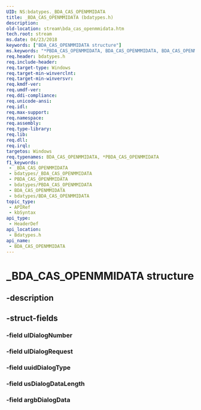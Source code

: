```yaml
---
UID: NS:bdatypes._BDA_CAS_OPENMMIDATA
title: _BDA_CAS_OPENMMIDATA (bdatypes.h)
description: 
old-location: stream\bda_cas_openmmidata.htm
tech.root: stream
ms.date: 04/23/2018
keywords: ["BDA_CAS_OPENMMIDATA structure"]
ms.keywords: "*PBDA_CAS_OPENMMIDATA, BDA_CAS_OPENMMIDATA, BDA_CAS_OPENMMIDATA structure [Streaming Media Devices], PBDA_CAS_OPENMMIDATA, PBDA_CAS_OPENMMIDATA structure pointer [Streaming Media Devices], _BDA_CAS_OPENMMIDATA, bdatypes/BDA_CAS_OPENMMIDATA, bdatypes/PBDA_CAS_OPENMMIDATA, stream.bda_cas_openmmidata"
req.header: bdatypes.h
req.include-header: 
req.target-type: Windows
req.target-min-winverclnt: 
req.target-min-winversvr: 
req.kmdf-ver: 
req.umdf-ver: 
req.ddi-compliance: 
req.unicode-ansi: 
req.idl: 
req.max-support: 
req.namespace: 
req.assembly: 
req.type-library: 
req.lib: 
req.dll: 
req.irql: 
targetos: Windows
req.typenames: BDA_CAS_OPENMMIDATA, *PBDA_CAS_OPENMMIDATA
f1_keywords:
 - _BDA_CAS_OPENMMIDATA
 - bdatypes/_BDA_CAS_OPENMMIDATA
 - PBDA_CAS_OPENMMIDATA
 - bdatypes/PBDA_CAS_OPENMMIDATA
 - BDA_CAS_OPENMMIDATA
 - bdatypes/BDA_CAS_OPENMMIDATA
topic_type:
 - APIRef
 - kbSyntax
api_type:
 - HeaderDef
api_location:
 - Bdatypes.h
api_name:
 - BDA_CAS_OPENMMIDATA
---
```


# _BDA_CAS_OPENMMIDATA structure


## -description

## -struct-fields

### -field ulDialogNumber

### -field ulDialogRequest

### -field uuidDialogType

### -field usDialogDataLength

### -field argbDialogData

